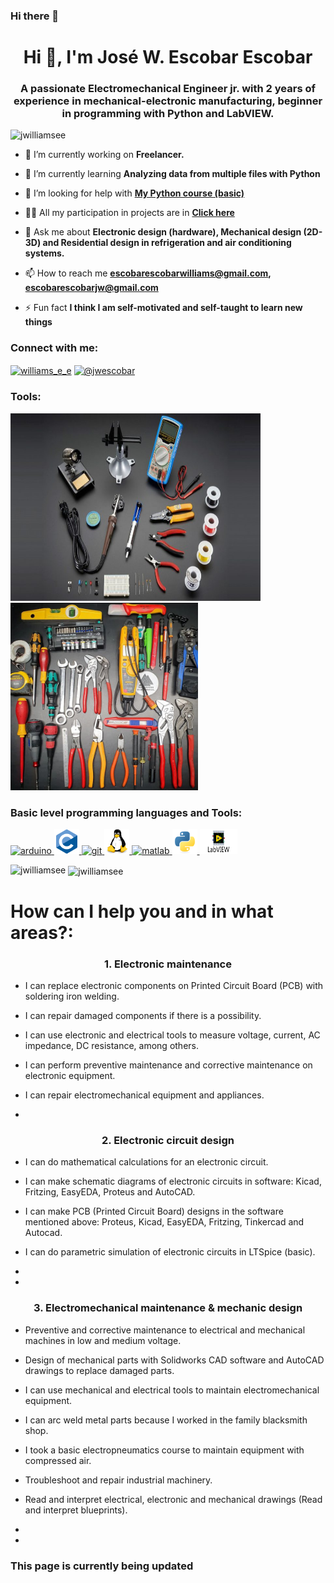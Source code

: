 ### Hi there 👋
<h1 align="center">Hi 👋, I'm José W. Escobar Escobar</h1>
<h3 align="center">A passionate Electromechanical Engineer jr. with 2 years of experience in mechanical-electronic manufacturing, beginner in programming with Python and LabVIEW.</h3>

<p align="left"> <img src="https://komarev.com/ghpvc/?username=jwilliamsee&label=Profile%20views&color=0715df&style=flat" alt="jwilliamsee" /> </p>

- 🔭 I’m currently working on **Freelancer.**

- 🌱 I’m currently learning **Analyzing data from multiple files with Python**

- 🤝 I’m looking for help with [**My Python course (basic)**](https://github.com/jwilliamsee/EscobarJW/tree/main/AnalizandoDatosConPythonBasic)

- 👨‍💻 All my participation in projects are in [**Click here**](https://github.com/jwilliamsee/EscobarJW)

- 💬 Ask me about **Electronic design (hardware), Mechanical design (2D-3D) and Residential design in refrigeration and air conditioning systems.**

- 📫 How to reach me **escobarescobarwilliams@gmail.com, escobarescobarjw@gmail.com**

- ⚡ Fun fact **I think I am self-motivated and self-taught to learn new things**

<h3 align="left">Connect with me:</h3>
<p align="left">
<a href="https://instagram.com/williams_e_e" target="blank"><img align="center" src="https://raw.githubusercontent.com/rahuldkjain/github-profile-readme-generator/master/src/images/icons/Social/instagram.svg" alt="williams_e_e" height="30" width="40" /></a>
<a href="https://www.youtube.com/c/@jwescobar" target="blank"><img align="center" src="https://raw.githubusercontent.com/rahuldkjain/github-profile-readme-generator/master/src/images/icons/Social/youtube.svg" alt="@jwescobar" height="30" width="40" /></a>
</p>

<h3 align="left">Tools:</h3>
<p align="left"><img src="https://github.com/jwilliamsee/BancoDeImagenes/blob/main/IMAGENES/electronic-tools.png?raw=true" alt="Tools" width="400" height="300"/>
<img src="https://github.com/jwilliamsee/BancoDeImagenes/blob/main/IMAGENES/electronics-tool.jpeg?raw=true" alt="Tools" width="300" height="300"/></a></p>

<h3 align="left">Basic level programming languages and Tools:</h3>
<p align="left"> <a href="https://www.arduino.cc/" target="_blank" rel="noreferrer"> <img src="https://cdn.worldvectorlogo.com/logos/arduino-1.svg" alt="arduino" width="40" height="40"/> <a href="https://www.cprogramming.com/" target="_blank" rel="noreferrer"> <img src="https://raw.githubusercontent.com/devicons/devicon/master/icons/c/c-original.svg" alt="c" width="40" height="40"/> <a href="https://git-scm.com/" target="_blank" rel="noreferrer"> <img src="https://www.vectorlogo.zone/logos/git-scm/git-scm-icon.svg" alt="git" width="40" height="40"/> <a href="https://www.linux.org/" target="_blank" rel="noreferrer"> <img src="https://raw.githubusercontent.com/devicons/devicon/master/icons/linux/linux-original.svg" alt="linux" width="40" height="40"/> </a> <a href="https://www.mathworks.com/" target="_blank" rel="noreferrer"> <img src="https://upload.wikimedia.org/wikipedia/commons/2/21/Matlab_Logo.png" alt="matlab" width="40" height="40"/> </a> <a href="https://www.python.org" target="_blank" rel="noreferrer"> <img src="https://raw.githubusercontent.com/devicons/devicon/master/icons/python/python-original.svg" alt="python" width="40" height="40"/> </a> <a href="https://www.ni.com/es-mx/shop/labview.html" target="_blank" rel="noreferrer"> <img src="https://github.com/jwilliamsee/BancoDeImagenes/blob/main/IMAGENES/Labview.png?raw=true" alt="LabVIEW" width="60" height="40"/> </a> </p>

<p><img align="left" src="https://github-readme-stats.vercel.app/api/top-langs?username=jwilliamsee&show_icons=true&locale=en&layout=compact" alt="jwilliamsee" /></p>

<p>&nbsp;<img align="center" src="https://github-readme-stats.vercel.app/api?username=jwilliamsee&show_icons=true&theme=dracula&title_color=36cc00&text_color=f78502&bg_color=000000&locale=en" alt="jwilliamsee" /></p>

<h1 align="left">How can I help you and in what areas?:</h1>
<h3 align="middle">1. Electronic maintenance</h3>

- I can replace electronic components on Printed Circuit Board (PCB) with soldering iron welding.

- I can repair damaged components if there is a possibility.

- I can use electronic and electrical tools to measure voltage, current, AC impedance, DC resistance, among others.

- I can perform preventive maintenance and corrective maintenance on electronic equipment.

- I can repair electromechanical equipment and appliances.

- 

<h3 align="middle">2. Electronic circuit design</h3>

- I can do mathematical calculations for an electronic circuit.

- I can make schematic diagrams of electronic circuits in software: Kicad, Fritzing, EasyEDA, Proteus and AutoCAD. 

- I can make PCB (Printed Circuit Board) designs in the software mentioned above: Proteus, Kicad, EasyEDA, Fritzing, Tinkercad and Autocad.

- I can do parametric simulation of electronic circuits in LTSpice (basic).
-
-
  
<h3 align="middle">3. Electromechanical maintenance & mechanic design</h3>
  
- Preventive and corrective maintenance to electrical and mechanical machines in low and medium voltage.
  
- Design of mechanical parts with Solidworks CAD software and AutoCAD drawings to replace damaged parts.
  
- I can use mechanical and electrical tools to maintain electromechanical equipment.
  
- I can arc weld metal parts because I worked in the family blacksmith shop.
  
- I took a basic electropneumatics course to maintain equipment with compressed air.
  
- Troubleshoot and repair industrial machinery.

- Read and interpret electrical, electronic and mechanical drawings (Read and interpret blueprints).
  
- 
  
-
  

<h3 align="left">This page is currently being updated</h3>
<!--
**jwilliamsee/jwilliamsee** is a ✨ _special_ ✨ repository because its `README.md` (this file) appears on your GitHub profile.


